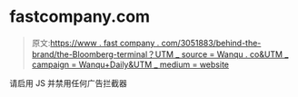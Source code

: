 # fastcompany.com

> 原文:[https://www . fast company . com/3051883/behind-the-brand/the-Bloomberg-terminal？UTM _ source = Wanqu . co&UTM _ campaign = Wanqu+Daily&UTM _ medium = website](https://www.fastcompany.com/3051883/behind-the-brand/the-bloomberg-terminal?utm_source=wanqu.co&utm_campaign=Wanqu+Daily&utm_medium=website)

请启用 JS 并禁用任何广告拦截器